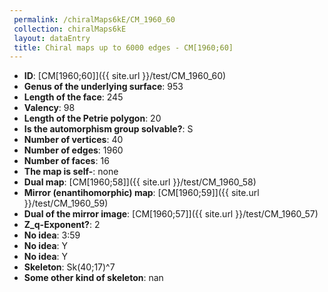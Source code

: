 ```yaml
--- 
 permalink: /chiralMaps6kE/CM_1960_60 
 collection: chiralMaps6kE
 layout: dataEntry
 title: Chiral maps up to 6000 edges - CM[1960;60]
---
```


- **ID**: [CM[1960;60]]({{ site.url }}/test/CM_1960_60)
- **Genus of the underlying surface**: 953
- **Length of the face**: 245
- **Valency**: 98
- **Length of the Petrie polygon**: 20
- **Is the automorphism group solvable?**: S
- **Number of vertices**: 40
- **Number of edges**: 1960
- **Number of faces**: 16
- **The map is self-**: none
- **Dual map**: [CM[1960;58]]({{ site.url }}/test/CM_1960_58)
- **Mirror (enantihomorphic) map**: [CM[1960;59]]({{ site.url }}/test/CM_1960_59)
- **Dual of the mirror image**: [CM[1960;57]]({{ site.url }}/test/CM_1960_57)
- **Z_q-Exponent?**: 2
- **No idea**:  3:59
- **No idea**: Y
- **No idea**: Y
- **Skeleton**: Sk(40;17)^7
- **Some other kind of skeleton**: nan

